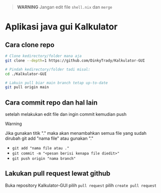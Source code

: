 > **WARNING** Jangan edit file `shell.nix` dan `merge`

# Aplikasi java gui Kalkulator

## Cara clone repo

```sh
# Clone kedirectory/folder mana aja
git clone --depth=1 https://github.com/DinkyTrady/Kalkulator-GUI

# Pindah kedirectory/folder tadi misal:
cd ./Kalkulator-GUI

# Lakuin pull biar main branch tetap up-to-date
git pull origin main
```

## Cara commit repo dan hal lain

setelah melakukan edit file dan ingin commit kemudian push

> [!WARNING]
> Jika gunakan titik "." maka akan menambahkan semua file yang sudah dirubah
> git add "nama file" atau gunakan "."

- `git add "nama file atau ."`
- `git commit -m "<pesan berisi kenapa file diedit>"`
- `git push origin "nama branch"`

## Lakukan pull request lewat github

Buka repository Kalkulator-GUI pilih `pull request` pilih `create pull request`
